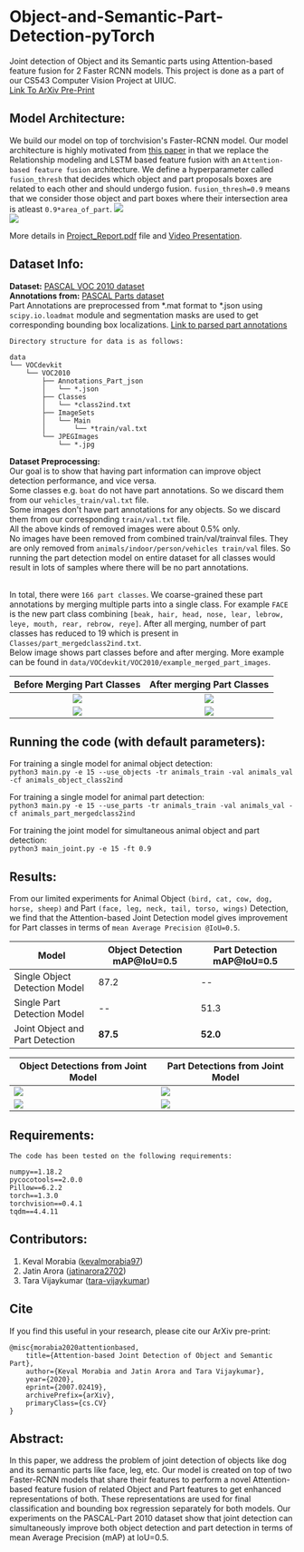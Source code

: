 # Object-and-Semantic-Part-Detection-pyTorch
Joint detection of Object and its Semantic parts using Attention-based feature fusion for 2 Faster RCNN models. This project is done as a part of our CS543 Computer Vision Project at UIUC.<br>
[Link To ArXiv Pre-Print](https://arxiv.org/abs/2007.02419)

## Model Architecture:
We build our model on top of torchvision's Faster-RCNN model. Our model architecture is highly motivated from [this paper](https://link.springer.com/chapter/10.1007/978-3-030-20873-8_32) in that we replace the Relationship modeling and LSTM based feature fusion with an ```Attention-based feature fusion``` architecture.
We define a hyperparameter called ```fusion_thresh``` that decides which object and part proposals boxes are related to each other and should undergo fusion. ```fusion_thresh=0.9``` means that we consider those object and part boxes where their intersection area is atleast ```0.9*area_of_part```.
![](https://github.com/kevalmorabia97/Object-and-Semantic-Part-Detection-pyTorch/blob/master/extra/imgs/architecture.png)<br>
![](https://github.com/kevalmorabia97/Object-and-Semantic-Part-Detection-pyTorch/blob/master/extra/imgs/feature_fusion.png)

More details in [Project_Report.pdf](https://github.com/kevalmorabia97/Object-and-Semantic-Part-Detection-pyTorch/blob/master/Project_Report.pdf) file and [Video Presentation](https://drive.google.com/open?id=1cdqaQUN77hxnAd_xIfeRv47RRTU5W9wX).

## Dataset Info:
**Dataset:** [PASCAL VOC 2010 dataset](http://host.robots.ox.ac.uk/pascal/VOC/voc2010/index.html#devkit)<br>
**Annotations from:** [PASCAL Parts dataset](http://roozbehm.info/pascal-parts/pascal-parts.html)
<br>Part Annotations are preprocessed from  \*.mat format to \*.json using ```scipy.io.loadmat``` module and segmentation masks are used to get corresponding bounding box localizations. [Link to parsed part annotations](https://drive.google.com/drive/folders/1sF1NY0VygsvoGvRkp90e3x5zYgx7RRKc?usp=sharing)

```
Directory structure for data is as follows:

data
└── VOCdevkit
    └── VOC2010
        ├── Annotations_Part_json
        │   └── *.json
        ├── Classes
        │   └── *class2ind.txt
        ├── ImageSets
        │   └── Main
        │       └── *train/val.txt
        └── JPEGImages
            └── *.jpg
```

**Dataset Preprocessing:**
<br>Our goal is to show that having part information can improve object detection performance, and vice versa.
<br>Some classes e.g. ```boat``` do not have part annotations. So we discard them from our ```vehicles_train/val.txt``` file.
<br>Some images don't have part annotations for any objects. So we discard them from our corresponding ```train/val.txt``` file.
<br>All the above kinds of removed images were about 0.5% only.
<br>No images have been removed from combined train/val/trainval files. They are only removed from ```animals/indoor/person/vehicles train/val``` files. So running the part detection model on entire dataset for all classes would result in lots of samples where there will be no part annotations.

<br>In total, there were ```166 part classes```. We coarse-grained these part annotations by merging multiple parts into a single class. For example ```FACE``` is the new part class combining ```[beak, hair, head, nose, lear, lebrow, leye, mouth, rear, rebrow, reye]```. After all merging, number of part classes has reduced to 19 which is present in ```Classes/part_mergedclass2ind.txt```.
<br> Below image shows part classes before and after merging. More example can be found in ```data/VOCdevkit/VOC2010/example_merged_part_images```.

Before Merging Part Classes|After merging Part Classes
:-------------------------:|:-------------------------:
![](https://github.com/kevalmorabia97/Object-and-Semantic-Part-Detection-pyTorch/blob/master/data/VOCdevkit/VOC2010/example_merged_part_images/2008_000217_allparts.jpg)  |  ![](https://github.com/kevalmorabia97/Object-and-Semantic-Part-Detection-pyTorch/blob/master/data/VOCdevkit/VOC2010/example_merged_part_images/2008_000217_mergedparts.jpg)
![](https://github.com/kevalmorabia97/Object-and-Semantic-Part-Detection-pyTorch/blob/master/data/VOCdevkit/VOC2010/example_merged_part_images/2008_000112_allparts.jpg)  |  ![](https://github.com/kevalmorabia97/Object-and-Semantic-Part-Detection-pyTorch/blob/master/data/VOCdevkit/VOC2010/example_merged_part_images/2008_000112_mergedparts.jpg)

## Running the code (with default parameters):
For training a single model for animal object detection:<br>
```python3 main.py -e 15 --use_objects -tr animals_train -val animals_val -cf animals_object_class2ind```

For training a single model for animal part detection:<br>
```python3 main.py -e 15 --use_parts -tr animals_train -val animals_val -cf animals_part_mergedclass2ind```

For training the joint model for simultaneous animal object and part detection:<br>
```python3 main_joint.py -e 15 -ft 0.9```

## Results:
From our limited experiments for Animal Object ```(bird, cat, cow, dog, horse, sheep)``` and Part ```(face, leg, neck, tail, torso, wings)``` Detection, we find that the Attention-based Joint Detection model gives improvement for Part classes in terms of ```mean Average Precision @IoU=0.5```.

| Model | Object Detection mAP@IoU=0.5 | Part Detection mAP@IoU=0.5 |
| ------------- | ------------- | ------------- |
| Single Object Detection Model  | 87.2  | --  |
| Single Part Detection Model | --  | 51.3  |
| Joint Object and Part Detection | **87.5**  | **52.0**  |


| Object Detections from Joint Model | Part Detections from Joint Model |
| ------------- | ------------- |
| ![](https://github.com/kevalmorabia97/Object-and-Semantic-Part-Detection-pyTorch/blob/master/extra/imgs/2008_000080_obj.jpg)  | ![](https://github.com/kevalmorabia97/Object-and-Semantic-Part-Detection-pyTorch/blob/master/extra/imgs/2008_000080_part.jpg) |
| ![](https://github.com/kevalmorabia97/Object-and-Semantic-Part-Detection-pyTorch/blob/master/extra/imgs/2008_000765_obj.jpg)  | ![](https://github.com/kevalmorabia97/Object-and-Semantic-Part-Detection-pyTorch/blob/master/extra/imgs/2008_000765_part.jpg) |

## Requirements:
```
The code has been tested on the following requirements:

numpy==1.18.2
pycocotools==2.0.0
Pillow==6.2.2
torch==1.3.0
torchvision==0.4.1
tqdm==4.4.11
```

## Contributors:
1. Keval Morabia ([kevalmorabia97](https://github.com/kevalmorabia97/))
2. Jatin Arora ([jatinarora2702](https://github.com/jatinarora2702))
3. Tara Vijaykumar ([tara-vijaykumar](https://github.com/tara-vijaykumar))

## Cite
If you find this useful in your research, please cite our ArXiv pre-print:
```
@misc{morabia2020attentionbased,
    title={Attention-based Joint Detection of Object and Semantic Part},
    author={Keval Morabia and Jatin Arora and Tara Vijaykumar},
    year={2020},
    eprint={2007.02419},
    archivePrefix={arXiv},
    primaryClass={cs.CV}
}
```


## Abstract:
In this paper, we address the problem of joint detection of objects like dog and its semantic parts like face, leg, etc. Our model is created on top of two Faster-RCNN models that share their features to perform a novel Attention-based feature fusion of related Object and Part features to get enhanced representations of both. These representations are used for final classification and bounding box regression separately for both models. Our experiments on the PASCAL-Part 2010 dataset show that joint detection can simultaneously improve both object detection and part detection in terms of mean Average Precision (mAP) at IoU=0.5. 
